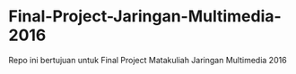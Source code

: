 # Final-Project-Jaringan-Multimedia-2016
Repo ini bertujuan untuk Final Project Matakuliah Jaringan Multimedia 2016
